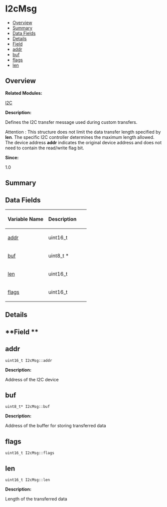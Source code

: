 # I2cMsg<a name="ZH-CN_TOPIC_0000001054918161"></a>

-   [Overview](#section1938170583165632)
-   [Summary](#section208689179165632)
-   [Data Fields](#pub-attribs)
-   [Details](#section1058882627165632)
-   [Field](#section1489406453165632)
-   [addr](#a8f9fae2a615957552b2c409b868e91cd)
-   [buf](#a7b32a5e6322edb302cea3faf698953a0)
-   [flags](#adfecd4720506fef0a87d0abd45d1f201)
-   [len](#aa3951709930c577af6f5ee4cf53b6dad)

## **Overview**<a name="section1938170583165632"></a>

**Related Modules:**

[I2C](I2C.md)

**Description:**

Defines the I2C transfer message used during custom transfers. 

Attention
:   This structure does not limit the data transfer length specified by  **len**. The specific I2C controller determines the maximum length allowed. The device address  **addr**  indicates the original device address and does not need to contain the read/write flag bit.

**Since:**

1.0

## **Summary**<a name="section208689179165632"></a>

## Data Fields<a name="pub-attribs"></a>

<a name="table1458877587165632"></a>
<table><thead align="left"><tr id="row2057743372165632"><th class="cellrowborder" valign="top" width="50%" id="mcps1.1.3.1.1"><p id="p95045078165632"><a name="p95045078165632"></a><a name="p95045078165632"></a>Variable Name</p>
</th>
<th class="cellrowborder" valign="top" width="50%" id="mcps1.1.3.1.2"><p id="p1248472528165632"><a name="p1248472528165632"></a><a name="p1248472528165632"></a>Description</p>
</th>
</tr>
</thead>
<tbody><tr id="row447359425165632"><td class="cellrowborder" valign="top" width="50%" headers="mcps1.1.3.1.1 "><p id="p1450586820165632"><a name="p1450586820165632"></a><a name="p1450586820165632"></a><a href="I2cMsg.md#a8f9fae2a615957552b2c409b868e91cd">addr</a></p>
</td>
<td class="cellrowborder" valign="top" width="50%" headers="mcps1.1.3.1.2 "><p id="p1090500892165632"><a name="p1090500892165632"></a><a name="p1090500892165632"></a>uint16_t </p>
</td>
</tr>
<tr id="row1963720075165632"><td class="cellrowborder" valign="top" width="50%" headers="mcps1.1.3.1.1 "><p id="p770009504165632"><a name="p770009504165632"></a><a name="p770009504165632"></a><a href="I2cMsg.md#a7b32a5e6322edb302cea3faf698953a0">buf</a></p>
</td>
<td class="cellrowborder" valign="top" width="50%" headers="mcps1.1.3.1.2 "><p id="p665199170165632"><a name="p665199170165632"></a><a name="p665199170165632"></a>uint8_t * </p>
</td>
</tr>
<tr id="row1733904926165632"><td class="cellrowborder" valign="top" width="50%" headers="mcps1.1.3.1.1 "><p id="p396903097165632"><a name="p396903097165632"></a><a name="p396903097165632"></a><a href="I2cMsg.md#aa3951709930c577af6f5ee4cf53b6dad">len</a></p>
</td>
<td class="cellrowborder" valign="top" width="50%" headers="mcps1.1.3.1.2 "><p id="p1126495860165632"><a name="p1126495860165632"></a><a name="p1126495860165632"></a>uint16_t </p>
</td>
</tr>
<tr id="row1266233869165632"><td class="cellrowborder" valign="top" width="50%" headers="mcps1.1.3.1.1 "><p id="p1596595734165632"><a name="p1596595734165632"></a><a name="p1596595734165632"></a><a href="I2cMsg.md#adfecd4720506fef0a87d0abd45d1f201">flags</a></p>
</td>
<td class="cellrowborder" valign="top" width="50%" headers="mcps1.1.3.1.2 "><p id="p1621837128165632"><a name="p1621837128165632"></a><a name="p1621837128165632"></a>uint16_t </p>
</td>
</tr>
</tbody>
</table>

## **Details**<a name="section1058882627165632"></a>

## **Field **<a name="section1489406453165632"></a>

## addr<a name="a8f9fae2a615957552b2c409b868e91cd"></a>

```
uint16_t I2cMsg::addr
```

 **Description:**

Address of the I2C device 

## buf<a name="a7b32a5e6322edb302cea3faf698953a0"></a>

```
uint8_t* I2cMsg::buf
```

 **Description:**

Address of the buffer for storing transferred data 

## flags<a name="adfecd4720506fef0a87d0abd45d1f201"></a>

```
uint16_t I2cMsg::flags
```

## len<a name="aa3951709930c577af6f5ee4cf53b6dad"></a>

```
uint16_t I2cMsg::len
```

 **Description:**

Length of the transferred data 

